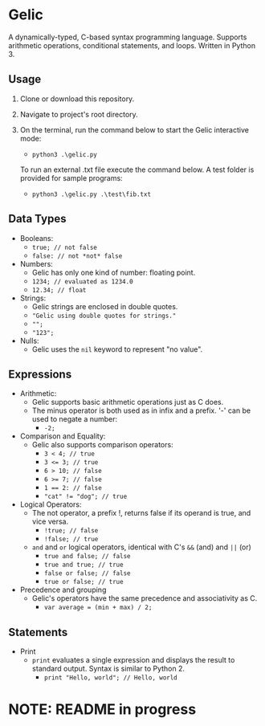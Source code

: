# Gelic
A dynamically-typed, C-based syntax programming language. Supports arithmetic operations,
conditional statements, and loops. Written in Python 3.

## Usage
1. Clone or download this repository.
2. Navigate to project's root directory.
3. On the terminal, run the command below to start the Gelic interactive mode:
   - `python3 .\gelic.py`

   To run an external .txt file execute the command below. A test folder is provided for sample programs:
   - `python3 .\gelic.py .\test\fib.txt`


## Data Types
- Booleans: 
  - `true; // not false`
  - `false: // not *not* false`
- Numbers:
  - Gelic has only one kind of number: floating point.
  - `1234; // evaluated as 1234.0`
  - `12.34; // float`
- Strings:
  - Gelic strings are enclosed in double quotes.
  - `"Gelic using double quotes for strings."`
  - `"";`
  - `"123";`
- Nulls:
  - Gelic uses the `nil` keyword to represent "no value".

## Expressions
- Arithmetic:
  - Gelic supports basic arithmetic operations just as C does.
  - The minus operator is both used as in infix and a prefix. '-' can be used to negate a number:
    - `-2;`
- Comparison and Equality:
  - Gelic also supports comparison operators:
    - `3 < 4; // true`
    - `3 <= 3; // true`
    - `6 > 10; // false`
    - `6 >= 7; // false`
    - `1 == 2: // false`
    - `"cat" != "dog"; // true`
- Logical Operators:
  - The not operator, a prefix !, returns false if its operand is true, and vice versa.
    - `!true; // false`
    - `!false; // true`
  - `and` and `or` logical operators, identical with C's `&&` (and) and `||` (or)
    - `true and false; // false`
    - `true and true; // true`
    - `false or false; // false`
    - `true or false; // true`
- Precedence and grouping
  - Gelic's operators have the same precedence and associativity as C.
    - `var average = (min + max) / 2;`

## Statements
- Print
  - `print` evaluates a single expression and displays the result to standard output. Syntax is similar to Python 2.
    - `print "Hello, world"; // Hello, world`

# **NOTE: README in progress**